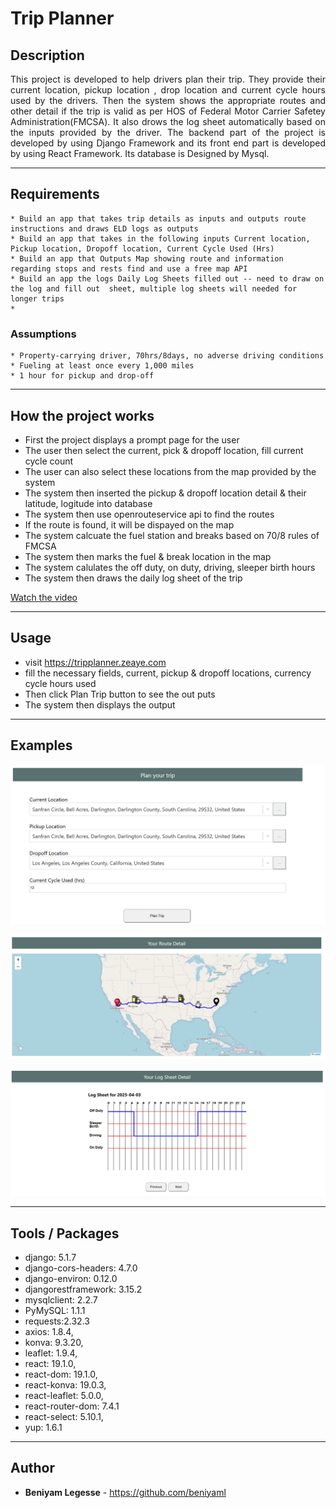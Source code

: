 # Trip Planner


## Description 
<div style="text-align: justify;"> 
This project is developed to help drivers plan their trip. They provide their current location, pickup location , drop location and current cycle hours used by the drivers. Then the system shows the appropriate routes and other detail if the trip is valid as per HOS of Federal Motor Carrier Safetey Administration(FMCSA). It also drows the log sheet automatically based on the inputs provided by the driver. The backend part of the project is developed by using Django Framework and its front end part is developed by using React Framework. Its database is Designed by Mysql.
</div>

---
## Requirements

    * Build an app that takes trip details as inputs and outputs route instructions and draws ELD logs as outputs
    * Build an app that takes in the following inputs Current location, Pickup location, Dropoff location, Current Cycle Used (Hrs)
    * Build an app that Outputs Map showing route and information regarding stops and rests find and use a free map API
    * Build an app the logs Daily Log Sheets filled out -- need to draw on the log and fill out  sheet, multiple log sheets will needed for longer trips
    * 

### Assumptions

    * Property-carrying driver, 70hrs/8days, no adverse driving conditions
    * Fueling at least once every 1,000 miles
    * 1 hour for pickup and drop-off
---

## How the project works

   * First the project displays a prompt page for the user
   * The user then select the current, pick & dropoff location, fill current cycle count
   * The user can also select these locations from the map provided by the system
   * The system then inserted the pickup & dropoff location detail & their latitude, logitude into database
   * The system then use openrouteservice api to find the routes
   * If the route is found, it will be dispayed on the map
   * The system calcuate the fuel station and breaks based on 70/8 rules of FMCSA
   * The system then marks the fuel & break location in the map
   * The system calulates the off duty, on duty, driving, sleeper birth hours
   * The system then draws the daily log sheet of the trip

   [Watch the video](https://tripplanner.zeaye.com/overviewOpt.mp4")

---

## Usage

   * visit https://tripplanner.zeaye.com
   * fill the necessary fields, current, pickup & dropoff locations, currency cycle hours used 
   * Then click Plan Trip button to see the out puts
   * The system then displays the output


   
---

## Examples
<p align="center">
    <img src="https://github.com/1mynb/tripPlaner/blob/main/prompts.PNG">
</p>
<p align="center">
    <img src="https://github.com/1mynb/tripPlaner/blob/main/route.PNG">
</p>
<p align="center">
    <img src="https://github.com/1mynb/tripPlaner/blob/main/log-sheet.PNG">
</p>

---

## Tools / Packages

   * django: 5.1.7
   * django-cors-headers: 4.7.0
   * django-environ: 0.12.0
   * djangorestframework: 3.15.2
   * mysqlclient: 2.2.7
   * PyMySQL: 1.1.1
   * requests:2.32.3
   * axios: 1.8.4,
   * konva: 9.3.20,
   * leaflet: 1.9.4,
   * react: 19.1.0,
   * react-dom: 19.1.0,
   * react-konva: 19.0.3,
   * react-leaflet: 5.0.0,
   * react-router-dom: 7.4.1
   * react-select: 5.10.1,
   * yup: 1.6.1 
---

## Author
* **Beniyam Legesse** - https://github.com/beniyaml
